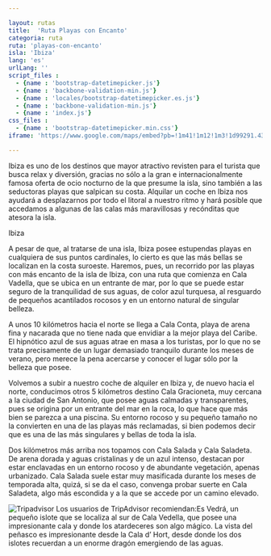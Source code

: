 ```yaml
---

layout: rutas
title:  'Ruta Playas con Encanto'
categoria: ruta
ruta: 'playas-con-encanto'
isla: 'Ibiza'
lang: 'es'
urlLang: ''
script_files : 
  - {name : 'bootstrap-datetimepicker.js'}
  - {name : 'backbone-validation-min.js'}
  - {name : 'locales/bootstrap-datetimepicker.es.js'}
  - {name : 'backbone-validation-min.js'}
  - {name : 'index.js'}
css_files : 
  - {name : 'bootstrap-datetimepicker.min.css'}  
iframe: 'https://www.google.com/maps/embed?pb=!1m41!1m12!1m3!1d99291.43905606944!2d1.197024513215311!3d38.95008438713923!2m3!1f0!2f0!3f0!3m2!1i1024!2i768!4f13.1!4m26!1i0!3e0!4m5!1s0x12994caf7d17bac9%3A0x4c607c71d2155460!2sCarrer+Cala+Vedella%2C+1%2C+Sant+Josep+de+sa+Talaia%2C+Illes+Balears!3m2!1d38.8905282!2d1.2216399!4m5!1s0x12994ac8800f9db5%3A0xf1c8b13d9fbfe697!2sCala+Conta%2C+Sant+Josep+de+sa+Talaia%2C+Illes+Balears!3m2!1d38.9607168!2d1.2234596!4m5!1s0x12993605d1b29107%3A0xab0a27cc5edfa508!2sCarretera+de+Cala+Graci%C3%B3%2C+Sant+Antoni+de+Portmany%2C+Illes+Balears!3m2!1d38.9885467!2d1.2943745!4m5!1s0x12993670e482b863%3A0x4de052eb3d2a5e0b!2sCala+Salada!3m2!1d39.0095208!2d1.2956090999999998!5e0!3m2!1ses!2ses!4v1398873227270'

---
```


Ibiza es uno de los destinos que mayor atractivo revisten para el turista que busca relax y diversión, gracias no sólo a la gran e internacionalmente famosa oferta de ocio nocturno de la que presume la isla, sino también a las seductoras playas que salpican su costa. Alquilar un coche en Ibiza nos ayudará a desplazarnos por todo el litoral a nuestro ritmo y hará posible que accedamos a algunas de las calas más maravillosas y recónditas que atesora la isla.

Ibiza

A pesar de que, al tratarse de una isla, Ibiza posee estupendas playas en cualquiera de sus puntos cardinales, lo cierto es que las más bellas se localizan en la costa suroeste. Haremos, pues, un recorrido por las playas con más encanto de la isla de Ibiza, con una ruta que comienza en Cala Vadella, que se ubica en un entrante de mar, por lo que se puede estar seguro de la tranquilidad de sus aguas, de color azul turquesa, al resguardo de pequeños acantilados rocosos y en un entorno natural de singular belleza.

A unos 10 kilómetros hacia el norte se llega a Cala Conta, playa de arena fina y nacarada que no tiene nada que envidiar a la mejor playa del Caribe. El hipnótico azul de sus aguas atrae en masa a los turistas, por lo que no se trata precisamente de un lugar demasiado tranquilo durante los meses de verano, pero merece la pena acercarse y conocer el lugar sólo por la belleza que posee.

Volvemos a subir a nuestro coche de alquiler en Ibiza y, de nuevo hacia el norte, conducimos otros 5 kilómetros destino Cala Gracioneta, muy cercana a la ciudad de San Antonio, que posee aguas calmadas y transparentes, pues se origina por un entrante del mar en la roca, lo que hace que más bien se parezca a una piscina. Su entorno rocoso y su pequeño tamaño no la convierten en una de las playas más reclamadas, si bien podemos decir que es una de las más singulares y bellas de toda la isla.

Dos kilómetros más arriba nos topamos con Cala Salada y Cala Saladeta. De arena dorada y aguas cristalinas y de un azul intenso, destacan por estar enclavadas en un entorno rocoso y de abundante vegetación, apenas urbanizado. Cala Salada suele estar muy masificada durante los meses de temporada alta, quizá, si se da el caso, convenga probar suerte en Cala Saladeta, algo más escondida y a la que se accede por un camino elevado.

![Tripadvisor](http://amigoautos.azurewebsites.net/es/wp-content/themes/amigoautos/img/tripadvisor.jpg)
Los usuarios de TripAdvisor recomiendan:Es Vedrá, un pequeño islote que se localiza al sur de Cala Vedella, que posee una impresionante cala y donde los atardeceres son algo mágico. La vista del peñasco es impresionante desde la Cala d’ Hort, desde donde los dos islotes recuerdan a un enorme dragón emergiendo de las aguas.
